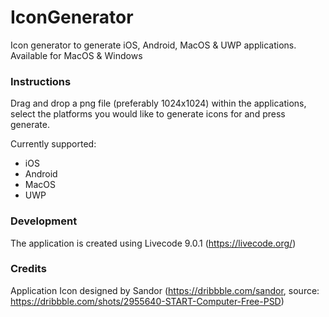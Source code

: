 # IconGenerator
Icon generator to generate iOS, Android, MacOS &amp; UWP applications. Available for MacOS &amp; Windows

### Instructions
Drag and drop a png file (preferably 1024x1024) within the applications, select the platforms you would like to generate icons for and press generate.

Currently supported:

- iOS
- Android
- MacOS
- UWP


### Development
The application is created using Livecode 9.0.1 (https://livecode.org/)

### Credits
Application Icon designed by Sandor (https://dribbble.com/sandor, source: https://dribbble.com/shots/2955640-START-Computer-Free-PSD)

